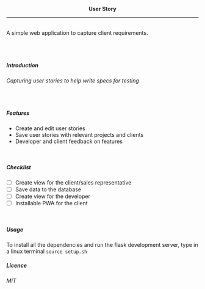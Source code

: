 <p align="center">
  <b>User Story</b>
</p>
<hr>
<br>
A simple web application to capture client requirements.

<br><br>
<h5>Introduction</h5>
<em>Capturing user stories to help write specs for testing</em>

<br><br>

<h5>Features</h5>

<ul>
  <li>Create and edit user stories</li>
  <li>Save user stories with relevant projects and clients</li>
  <li>Developer and client feedback on features</li>
</ul>



<br>

<h5>Checklist</h5>

- [ ] Create view for the client/sales representative
- [ ] Save data to the database
- [ ] Create view for the developer
- [ ] Installable PWA for the client

<br>

<h5>Usage</h5>

To install all the dependencies and run the flask development server, type in a linux terminal ```source setup.sh```

<h5>Licence</h5>
<em>MIT</em>
